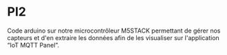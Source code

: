 # PI2

Code arduino sur notre microcontrôleur M5STACK permettant de gérer nos capteurs et d'en extraire les données afin de les visualiser sur l'application “IoT MQTT Panel”.
